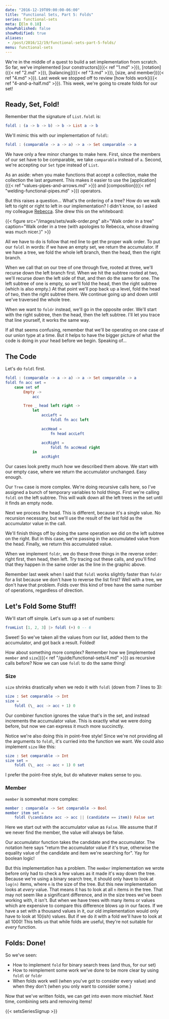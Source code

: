 ```yaml
---
date: "2016-12-19T09:00:00-06:00"
title: "Functional Sets, Part 5: Folds"
series: functional-sets
meta: [Elm 0.18]
showPublished: false
showModified: true
aliases:
 - /post/2016/12/19/functional-sets-part-5-folds/
menu: functional-sets
---
```


We're in the middle of a quest to build a set implementation from scratch.
So far, we've implemented [our constructors]({{< ref "1.md" >}}), [rotation]({{< ref "2.md" >}}), [balancing]({{< ref "3.md" >}}), [size, and member]({{< ref "4.md" >}}).
Last week we stopped off to review [how folds work]({{< ref "4-and-a-half.md" >}}).
This week, we're going to create folds for our set!

<!--more-->

## Ready, Set, Fold!

Remember that the signature of `List.foldl` is:

```elm
foldl : (a -> b -> b) -> b -> List a -> b
```

We'll mimic this with our implementation of `foldl`:

```elm
foldl : (comparable -> a -> a) -> a -> Set comparable -> a
```

We have only a few minor changes to make here.
First, since the members of our set have to be comparable, we take `comparable` instead of `a`.
Second, we're accepting our `Set` type instead of `List`.

As an aside: when you make functions that accept a collection, make the collection the last argument.
This makes it easier to use the [application]({{< ref "values-pipes-and-arrows.md" >}}) and [composition]({{< ref "welding-functional-pipes.md" >}}) operators.

But this raises a question&hellip;
What's the ordering of a tree?
How do we walk left to right or right to left in our implementation?
I didn't know, so I asked my colleague [Rebecca](https://twitter.com/cercerilla).
She drew this on the whiteboard:

{{< figure src="/images/sets/walk-order.png"
           alt="Walk order in a tree"
           caption="Walk order in a tree (with apologies to Rebecca, whose drawing was much nicer.)" >}}

All we have to do is follow that red line to get the proper walk order.
To put our `foldl` in words: if we have an empty set, we return the accumulator.
If we have a tree, we fold the whole left branch, then the head, then the right branch.

When we call that on our tree of one through five, rooted at three, we'll recurse down the left branch first.
When we hit the subtree rooted at two, we'll recurse down the left side of that, and then do the same for one.
The left subtree of one is empty, so we'll fold the head, then the right subtree (which is also empty.)
At that point we'll pop back up a level, fold the head of two, then the right subtree there.
We continue going up and down until we've traversed the whole tree.

When we want to `foldr` instead, we'll go in the opposite order.
We'll start with the right subtree, then the head, then the left subtree.
I'll let you trace that line yourself, it works the same way.

If all that seems confusing, remember that we'll be operating on one case of our union type at a time.
But it helps to have the bigger picture of what the code is doing in your head before we begin.
Speaking of&hellip;

## The Code

Let's do `foldl` first.

```elm
foldl : (comparable -> a -> a) -> a -> Set comparable -> a
foldl fn acc set =
    case set of
        Empty ->
            acc

        Tree _ head left right ->
            let
                accLeft =
                    foldl fn acc left

                accHead =
                    fn head accLeft

                accRight =
                    foldl fn accHead right
            in
                accRight
```

Our cases look pretty much how we described them above.
We start with our empty case, where we return the accumulator unchanged.
Easy enough.

Our `Tree` case is more complex.
We're doing recursive calls here, so I've assigned a bunch of temporary variables to hold things.
First we're calling `foldl` on the left subtree.
This will walk down all the left trees in the set until it finds an empty node.

Next we process the head.
This is different, because it's a single value.
No recursion necessary, but we'll use the result of the last fold as the accumulator value in the call.

We'll finish things off by doing the same operation we did on the left subtree on the right.
But in this case, we're passing in the accumulated value from the head.
Finally, we return this accumulated value.

When we implement `foldr`, we do these three things in the reverse order: right first, then head, then left.
Try tracing out these calls, and you'll find that they happen in the same order as the line in the graphic above.

Remember last week when I said that `foldl` works slightly faster than `foldr` for a list because we don't have to reverse the list first?
Well with a tree, we don't have that problem.
Folds over this kind of tree have the same number of operations, regardless of direction.

## Let's Fold Some Stuff!

We'll start off simple.
Let's sum up a set of numbers:

```elm
fromList [1, 2, 3] |> foldl (+) 0 -- 6
```

Sweet!
So we've taken all the values from our list, added them to the accumulator, and got back a result.
Folded!

How about something more complex?
Remember how we [implemented `member` and `size`]({{< ref "/guide/functional-sets/4.md" >}}) as recursive calls before?
Now we can use `foldl` to do the same thing!

### Size

`size` shrinks drastically when we redo it with `foldl` (down from 7 lines to 3):

```elm
size : Set comparable -> Int
size =
    foldl (\_ acc -> acc + 1) 0
```

Our combiner function ignores the value that's in the set, and instead increments the accumulator value.
This is exactly what we were doing before, but now we can express it much more succinctly.

Notice we're also doing this in point-free style!
Since we're not providing all the arguments to `foldl`, it's curried into the function we want.
We could also implement `size` like this:

```elm
size : Set comparable -> Int
size set =
    foldl (\_ acc -> acc + 1) 0 set
```

I prefer the point-free style, but do whatever makes sense to you.

### Member

`member` is somewhat more complex:

```elm
member : comparable -> Set comparable -> Bool
member item set =
    foldl (\candidate acc -> acc || (candidate == item)) False set
```

Here we start out with the accumulator value as `False`.
We assume that if we never find the member, the value will always be false.

Our accumulator function takes the candidate and the accumulator.
The notation here says "return the accumulator value if it's true, otherwise the equality value of the candidate and item we're searching for".
Yay for boolean logic!

But this implementation has a problem.
The `member` implementation we wrote before only had to check a few values as it made it's way down the tree.
Because we're using a binary search tree, it should only have to look at `log(n)` items, where `n` is the size of the tree.
But this new implementation looks at *every* value.
That means it has to look at all `n` items in the tree.
That may not seem like a significant difference, and in the size trees we've been working with, it isn't.
But when we have trees with many items or values which are expensive to compare this difference blows up in our faces.
If we have a set with a thousand values in it, our old implementation would only have to look at 10(ish) values.
But if we do it with a fold we'll have to look at all 1000!
This tells us that while folds are useful, they're not suitable for *every* function.

## Folds: Done!

So we've seen:

- How to implement `fold` for binary search trees (and thus, for our set)
- How to reimplement some work we've done to be more clear by using `foldl` or `foldr`
- When folds work well (when you've got to consider every value) and when they don't (when you only want to consider some.)

Now that we've written folds, we can get into even more mischief.
Next time, combining sets and removing items!

{{< setsSeriesSignup >}}
